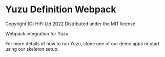 # Yuzu Definition Webpack

Copyright (C) HiFi Ltd 2022
Distributed under the MIT license
  
Webpack integration for Yuzu

For more details of how to run Yuzu, clone one of our demo apps or start using our skeleton setup.